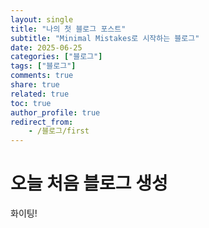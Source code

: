```yaml
---
layout: single
title: "나의 첫 블로그 포스트"
subtitle: "Minimal Mistakes로 시작하는 블로그"
date: 2025-06-25
categories: ["블로그"]
tags: ["블로그"]
comments: true
share: true
related: true
toc: true
author_profile: true
redirect_from:
    - /블로그/first
---
```


# 오늘 처음 블로그 생성

화이팅! 